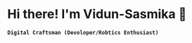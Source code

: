 # Hi there! I'm Vidun-Sasmika 👋

**`Digital Craftsman (Devoloper/Robtics Enthusiast)`**

<p align="left">
  <a href="https://www.yotube.com">
    <img src"https://custom-icon-badges.demolab.com/badge/activity-red.svg?logo=activity&logoSource=feather" />
  </a>
</p>

<!--
Here are some ideas to get you started:

- 🔭 I’m currently working on ...
- 🌱 I’m currently learning ...
- 👯 I’m looking to collaborate on ...
- 🤔 I’m looking for help with ...
- 💬 Ask me about ...
- 📫 How to reach me: ...
- 😄 Pronouns: ...
- ⚡ Fun fact: ...
-->
